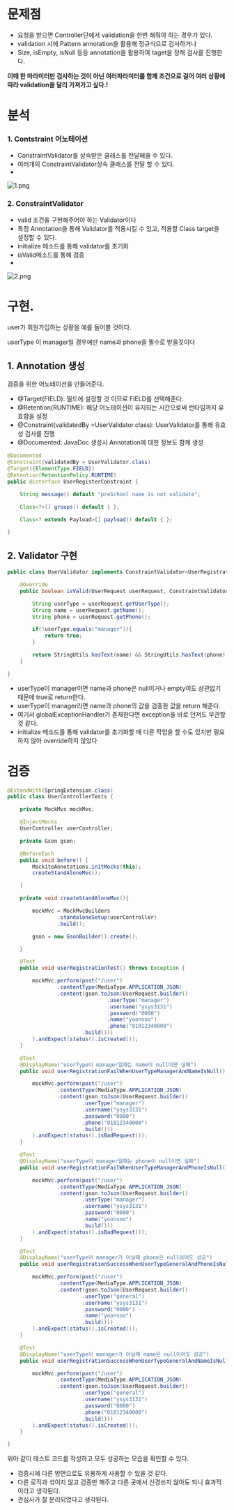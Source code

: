 # 문제점

- 요청을 받으면 Controller단에서 validation을 한번 해줘야 하는 경우가 있다.
- validation 시에 Pattern annotation을 활용해 정규식으로 검사하거나
- Size, isEmpty, isNull 등등 annotation을 활용하여 taget을 정해 검사를 진행한다.

**이때 한 마라미터만 검사하는 것이 아닌 여러파라미터를 함께 조건으로 걸어 여러 상황에 따라 validation을 달리 가져가고 싶다.!**

# 분석

### 1. Contstraint 어노테이션

- ConstraintValidator를 상속받은 클래스를 전달해줄 수 있다.
- 여러개의 ConstraintValidator상속 클래스를 전달 할 수 있다.
- 
![1.png](image%2F1.png)

### 2. ConstraintValidator

- valid 조건을 구현해주어야 하는 Validator이다
- 특정 Annotation을 통해 Validator를 적용시킬 수 있고, 적용할 Class target을 설정할 수 있다.
- initialize 메소드를 통해 validator를 초기화
- isValid메소드를 통해 검증
- 
![2.png](image%2F2.png)

# 구현.

user가 회원가입하는 상황을 예를 들어볼 것이다.

userType 이 manager일 경우에만 name과 phone을 필수로 받을것이다

## 1. Annotation 생성

검증을 위한 어노테이션을 만들어준다.

- @Target(FIELD): 필드에 설정할 것 이므로 FIELD를 선택해준다.
- @Retention(RUNTIME): 해당 어노테이션이 유지되는 시간으로써 런타임까지 유효함을 설정
- @Constraint(validatedBy =UserValidator.class): UserValidator를 통해 유효성 검사를 진행
- @Documented: JavaDoc 생성시 Annotation에 대한 정보도 함께 생성

```java
@Documented
@Constraint(validatedBy = UserValidator.class)
@Target({ElementType.FIELD})
@Retention(RetentionPolicy.RUNTIME)
public @interface UserRegisterConstraint {

    String message() default "preSchool name is not validate";

    Class<?>[] groups() default { };

    Class<? extends Payload>[] payload() default { };

}
```

## 2. Validator 구현

```java
public class UserValidator implements ConstraintValidator<UserRegistrationConstraint, UserRequest> {

    @Override
    public boolean isValid(UserRequest userRequest, ConstraintValidatorContext context) {

        String userType = userRequest.getUserType();
        String name = userRequest.getName();
        String phone = userRequest.getPhone();

        if(!userType.equals("manager")){
            return true;
        }

        return StringUtils.hasText(name) && StringUtils.hasText(phone);
    }

}
```

- userType이 manager이면 name과 phone은 null이거나 empty여도 상관없기 때문에 true로 return한다.
- userType이 manager라면 name과 phone의 값을 검증한 값을 return 해준다.
- 여기서 globalExceptionHandler가 존재한다면  exception을 바로 던져도 무관할 것 같다.
- initialize 메소드를 통해 validator를 초기화할 때 다른 작업을 할 수도 있지만 필요하지 않아 override하지 않았다
# 검증

```java
@ExtendWith(SpringExtension.class)
public class UserControllerTests {

    private MockMvc mockMvc;

    @InjectMocks
    UserController userController;

    private Gson gson;

    @BeforeEach
    public void before() {
        MockitoAnnotations.initMocks(this);
        createStandAloneMvc();

    }

    private void createStandAloneMvc(){

        mockMvc = MockMvcBuilders
                .standaloneSetup(userController)
                .build();

        gson = new GsonBuilder().create();

    }

    @Test
    public void userRegistrationTest() throws Exception {

        mockMvc.perform(post("/user")
                .contentType(MediaType.APPLICATION_JSON)
                .content(gson.toJson(UserRequest.builder()
                                .userType("manager")
                                .username("ysys3131")
                                .password("0000")
                                .name("yoonsoo")
                                .phone("01012340000")
                        .build()))
        ).andExpect(status().isCreated());
    }

    @Test
    @DisplayName("userType이 manager일때는 name이 null이면 실패")
    public void userRegistrationFailWhenUserTypeManagerAndNameIsNull() throws Exception {

        mockMvc.perform(post("/user")
                .contentType(MediaType.APPLICATION_JSON)
                .content(gson.toJson(UserRequest.builder()
                        .userType("manager")
                        .username("ysys3131")
                        .password("0000")
                        .phone("01012340000")
                        .build()))
        ).andExpect(status().isBadRequest());
    }

    @Test
    @DisplayName("userType이 manager일때는 phone이 null이면 실패")
    public void userRegistrationFailWhenUserTypeManagerAndPhoneIsNull() throws Exception {

        mockMvc.perform(post("/user")
                .contentType(MediaType.APPLICATION_JSON)
                .content(gson.toJson(UserRequest.builder()
                        .userType("manager")
                        .username("ysys3131")
                        .password("0000")
                        .name("yoonsoo")
                        .build()))
        ).andExpect(status().isBadRequest());
    }

    @Test
    @DisplayName("userType이 manager가 아닐때 phone은 null이어도 성공")
    public void userRegistrationSuccessWhenUserTypeGeneralAndPhoneIsNull() throws Exception {

        mockMvc.perform(post("/user")
                .contentType(MediaType.APPLICATION_JSON)
                .content(gson.toJson(UserRequest.builder()
                        .userType("general")
                        .username("ysys3131")
                        .password("0000")
                        .name("yoonsoo")
                        .build()))
        ).andExpect(status().isCreated());
    }

    @Test
    @DisplayName("userType이 manager가 아닐때 name은 null이어도 성공")
    public void userRegistrationSuccessWhenUserTypeGeneralAndNameIsNull() throws Exception {

        mockMvc.perform(post("/user")
                .contentType(MediaType.APPLICATION_JSON)
                .content(gson.toJson(UserRequest.builder()
                        .userType("general")
                        .username("ysys3131")
                        .password("0000")
                        .phone("01012340000")
                        .build()))
        ).andExpect(status().isCreated());
    }

}
```

위아 같이 테스트 코드를 작성하고 모두 성공하는 모습을 확인할 수 있다.

- 검증시에 다른 방면으로도 유용하게 사용할 수 있을 것 같다.
- 다른 로직과 섞이지 않고 검증만 해주고 다른 곳에서 신경쓰지 않아도 되니 효과적이라고 생각된다.
- 관심사가 잘 분리되었다고 생각된다.